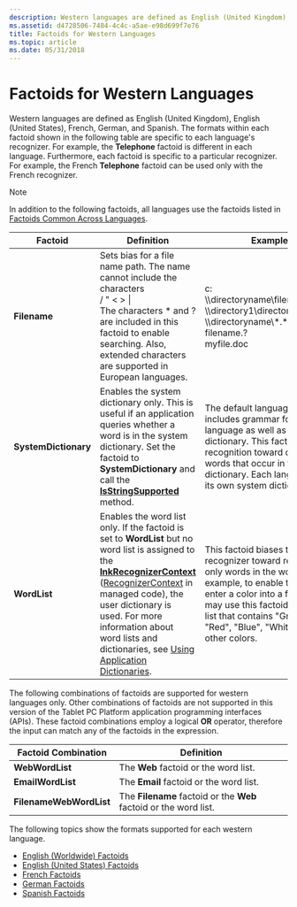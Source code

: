 ```yaml
---
description: Western languages are defined as English (United Kingdom), English (United States), French, German, and Spanish.
ms.assetid: d4728506-7484-4c4c-a5ae-e98d699f7e76
title: Factoids for Western Languages
ms.topic: article
ms.date: 05/31/2018
---
```


# Factoids for Western Languages

Western languages are defined as English (United Kingdom), English (United States), French, German, and Spanish. The formats within each factoid shown in the following table are specific to each language's recognizer. For example, the **Telephone** factoid is different in each language. Furthermore, each factoid is specific to a particular recognizer. For example, the French **Telephone** factoid can be used only with the French recognizer.

> [!Note]  
> In addition to the following factoids, all languages use the factoids listed in [Factoids Common Across Languages](factoids-common-across-languages.md).

 



| Factoid              | Definition                                                                                                                                                                                                                                                                                                                                                                                                           | Examples                                                                                                                                                                                                                                                            |
|----------------------|----------------------------------------------------------------------------------------------------------------------------------------------------------------------------------------------------------------------------------------------------------------------------------------------------------------------------------------------------------------------------------------------------------------------|---------------------------------------------------------------------------------------------------------------------------------------------------------------------------------------------------------------------------------------------------------------------|
| **Filename**         | Sets bias for a file name path. The name cannot include the characters<br/> / " < > \|<br/> The characters \* and ? are included in this factoid to enable searching. Also, extended characters are supported in European languages.<br/>                                                                                                                                                    | c:<br/> \\\\directoryname\\filename<br/> \\\\directory1\\directory2\\filename<br/> \\\\directoryname\\\*.\*<br/> filename.?<br/> myfile.doc<br/>                                                                                |
| **SystemDictionary** | Enables the system dictionary only. This is useful if an application queries whether a word is in the system dictionary. Set the factoid to **SystemDictionary** and call the [**IsStringSupported**](/windows/desktop/api/msinkaut/nf-msinkaut-iinkrecognizercontext-isstringsupported) method.<br/>                                                                                                                                                 | The default language model includes grammar for the language as well as the system dictionary. This factoid biases recognition toward only the words that occur in the system dictionary. Each language has its own system dictionary.<br/>                   |
| **WordList**         | Enables the word list only. If the factoid is set to **WordList** but no word list is assigned to the [**InkRecognizerContext**](inkrecognizercontext-class.md) ([RecognizerContext](/previous-versions/ms552546(v=vs.100)) in managed code), the user dictionary is used. For more information about word lists and dictionaries, see [Using Application Dictionaries](using-application-dictionaries.md).<br/> | This factoid biases the recognizer toward returning only words in the word list. For example, to enable the user to enter a color into a form, you may use this factoid and a word list that contains "Green", "Red", "Blue", "White", and other colors.<br/> |



 

The following combinations of factoids are supported for western languages only. Other combinations of factoids are not supported in this version of the Tablet PC Platform application programming interfaces (APIs). These factoid combinations employ a logical **OR** operator, therefore the input can match any of the factoids in the expression.



| Factoid Combination     | Definition                                                                   |
|-------------------------|------------------------------------------------------------------------------|
| **WebWordList**         | The **Web** factoid or the word list.<br/>                             |
| **EmailWordList**       | The **Email** factoid or the word list.<br/>                           |
| **FilenameWebWordList** | The **Filename** factoid or the **Web** factoid or the word list.<br/> |



 

The following topics show the formats supported for each western language.

-   [English (Worldwide) Factoids](english--worldwide--factoids.md)
-   [English (United States) Factoids](english--united-states--factoids.md)
-   [French Factoids](french-factoids.md)
-   [German Factoids](german-factoids.md)
-   [Spanish Factoids](spanish-factoids.md)

 

